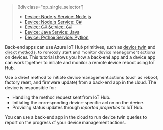 > [!div class="op_single_selector"]
> * [Device: Node.js Service: Node.js](../articles/iot-hub/iot-hub-node-node-device-management-get-started.md)
> * [Device: Node.js Service: C#](../articles/iot-hub/iot-hub-csharp-node-device-management-get-started.md)
> * [Device: C# Service: C#](../articles/iot-hub/iot-hub-csharp-csharp-device-management-get-started.md)
> * [Device: Java Service: Java](../articles/iot-hub/iot-hub-java-java-device-management-getstarted.md)
> * [Device: Python Service: Python](../articles/iot-hub/iot-hub-python-python-device-management-get-started.md)

Back-end apps can use Azure IoT Hub primitives, such as [device twin][lnk-devtwin] and [direct methods][lnk-c2dmethod], to remotely start and monitor device management actions on devices. This tutorial shows you how a back-end app and a device app can work together to initiate and monitor a remote device reboot using IoT Hub.

Use a direct method to initiate device management actions (such as reboot, factory reset, and firmware update) from a back-end app in the cloud. The device is responsible for:

* Handling the method request sent from IoT Hub.
* Initiating the corresponding device-specific action on the device.
* Providing status updates through *reported properties* to IoT Hub.

You can use a back-end app in the cloud to run device twin queries to report on the progress of your device management actions.

[lnk-devtwin]: ../articles/iot-hub/iot-hub-devguide-device-twins.md
[lnk-c2dmethod]: ../articles/iot-hub/iot-hub-devguide-direct-methods.md
